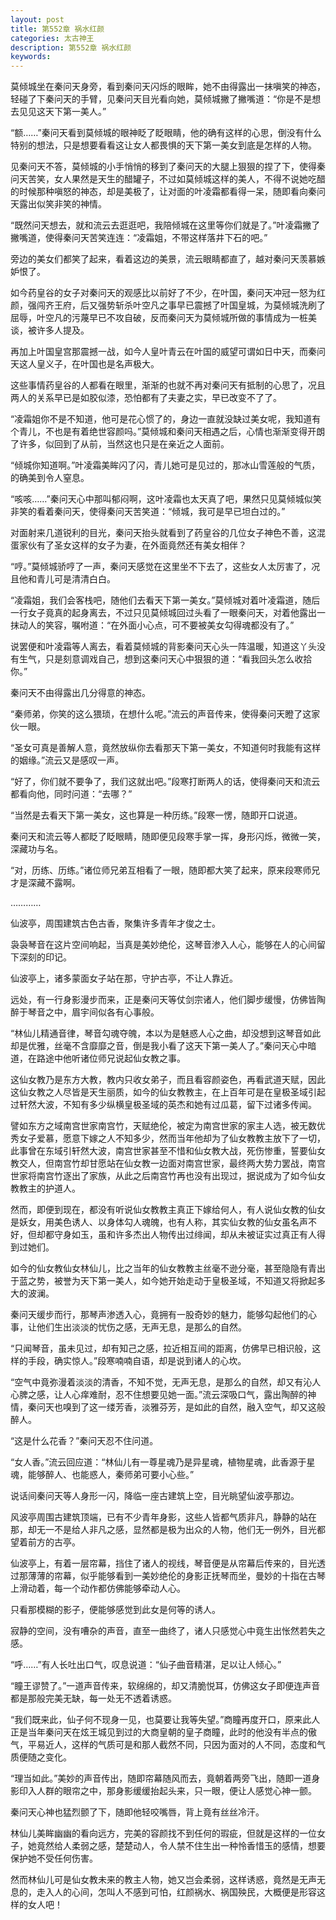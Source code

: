 ```yaml
---
layout: post
title: 第552章 祸水红颜
categories: 太古神王
description: 第552章 祸水红颜
keywords:
---
```


莫倾城坐在秦问天身旁，看到秦问天闪烁的眼眸，她不由得露出一抹嗔笑的神态，轻碰了下秦问天的手臂，见秦问天目光看向她，莫倾城撇了撇嘴道：“你是不是想去见见这天下第一美人。”

“额……”秦问天看到莫倾城的眼神眨了眨眼睛，他的确有这样的心思，倒没有什么特别的想法，只是想要看看这让女人都畏惧的天下第一美女到底是怎样的人物。

见秦问天不答，莫倾城的小手悄悄的移到了秦问天的大腿上狠狠的捏了下，使得秦问天苦笑，女人果然是天生的醋罐子，不过如莫倾城这样的美人，不得不说她吃醋的时候那种嗔怒的神态，却是美极了，让对面的叶凌霜都看得一呆，随即看向秦问天露出似笑非笑的神情。

“既然问天想去，就和流云去逛逛吧，我陪倾城在这里等你们就是了。”叶凌霜撇了撇嘴道，使得秦问天苦笑连连：“凌霜姐，不带这样落井下石的吧。”

旁边的美女们都笑了起来，看着这边的美景，流云眼睛都直了，越对秦问天羡慕嫉妒恨了。

如今药皇谷的女子对秦问天的观感比以前好了不少，在叶国，秦问天冲冠一怒为红颜，强闯齐王府，后又强势斩杀叶空凡之事早已震撼了叶国皇城，为莫倾城洗刷了屈辱，叶空凡的污蔑早已不攻自破，反而秦问天为莫倾城所做的事情成为一桩美谈，被许多人提及。

再加上叶国皇宫那震撼一战，如今人皇叶青云在叶国的威望可谓如日中天，而秦问天这人皇义子，在叶国也是名声极大。

这些事情药皇谷的人都看在眼里，渐渐的也就不再对秦问天有抵制的心思了，况且两人的关系早已是如胶似漆，恐怕都有了夫妻之实，早已改变不了了。

“凌霜姐你不是不知道，他可是花心惯了的，身边一直就没缺过美女呢，我知道有个青儿，不也是有着绝世容颜吗。”莫倾城和秦问天相遇之后，心情也渐渐变得开朗了许多，似回到了从前，当然这也只是在亲近之人面前。

“倾城你知道啊。”叶凌霜美眸闪了闪，青儿她可是见过的，那冰山雪莲般的气质，的确美到令人窒息。

“咳咳……”秦问天心中那叫郁闷啊，这叶凌霜也太天真了吧，果然只见莫倾城似笑非笑的看着秦问天，使得秦问天苦笑道：“倾城，我可是早已坦白过的。”

对面射来几道锐利的目光，秦问天抬头就看到了药皇谷的几位女子神色不善，这混蛋家伙有了圣女这样的女子为妻，在外面竟然还有美女相伴？

“哼。”莫倾城骄哼了一声，秦问天感觉在这里坐不下去了，这些女人太厉害了，况且他和青儿可是清清白白。

“凌霜姐，我们会客栈吧，随他们去看天下第一美女。”莫倾城对着叶凌霜道，随后一行女子竟真的起身离去，不过只见莫倾城回过头看了一眼秦问天，对着他露出一抹动人的笑容，嘱咐道：“在外面小心点，可不要被美女勾得魂都没有了。”

说罢便和叶凌霜等人离去，看着莫倾城的背影秦问天心头一阵温暖，知道这丫头没有生气，只是刻意调戏自己，想到这秦问天心中狠狠的道：“看我回头怎么收拾你。”

秦问天不由得露出几分得意的神态。

“秦师弟，你笑的这么猥琐，在想什么呢。”流云的声音传来，使得秦问天瞪了这家伙一眼。

“圣女可真是善解人意，竟然放纵你去看那天下第一美女，不知道何时我能有这样的姻缘。”流云又是感叹一声。

“好了，你们就不要争了，我们这就出吧。”段寒打断两人的话，使得秦问天和流云都看向他，同时问道：“去哪？”

“当然是去看天下第一美女，这也算是一种历练。”段寒一愣，随即开口说道。

秦问天和流云等人都眨了眨眼睛，随即便见段寒手掌一挥，身形闪烁，微微一笑，深藏功与名。

“对，历练、历练。”诸位师兄弟互相看了一眼，随即都大笑了起来，原来段寒师兄才是深藏不露啊。

…………

仙波亭，周围建筑古色古香，聚集许多青年才俊之士。

袅袅琴音在这片空间响起，当真是美妙绝伦，这琴音渗入人心，能够在人的心间留下深刻的印记。

仙波亭上，诸多蒙面女子站在那，守护古亭，不让人靠近。

远处，有一行身影漫步而来，正是秦问天等仗剑宗诸人，他们脚步缓慢，仿佛皆陶醉于琴音之中，眉宇间似各有心事般。

“林仙儿精通音律，琴音勾魂夺魄，本以为是魅惑人心之曲，却没想到这琴音如此却是优雅，丝毫不含靡靡之音，倒是我小看了这天下第一美人了。”秦问天心中暗道，在路途中他听诸位师兄说起仙女教之事。

这仙女教乃是东方大教，教内只收女弟子，而且看容颜姿色，再看武道天赋，因此这仙女教之人尽皆是天生丽质，如今的仙女教教主，在上百年可是在皇极圣域引起过轩然大波，不知有多少纵横皇极圣域的英杰和她有过瓜葛，留下过诸多传闻。

譬如东方之域南宫世家南宫竹，天赋绝伦，被定为南宫世家的家主人选，被无数优秀女子爱慕，愿意下嫁之人不知多少，然而当年他却为了仙女教教主放下了一切，此事曾在东域引轩然大波，南宫世家甚至不惜和仙女教大战，死伤惨重，誓要仙女教交人，但南宫竹却甘愿站在仙女教一边面对南宫世家，最终两大势力罢战，南宫世家将南宫竹逐出了家族，从此之后南宫竹再也没有出现过，据说成为了如今仙女教教主的护道人。

然而，即便到现在，都没有听说仙女教教主真正下嫁给何人，有人说仙女教的仙女是妖女，用美色诱人、以身体勾人魂魄，也有人称，其实仙女教的仙女虽名声不好，但却都守身如玉，虽和许多杰出人物传出过绯闻，却从未被证实过真正有人得到过她们。

如今的仙女教仙女林仙儿，比之当年的仙女教教主丝毫不逊分毫，甚至隐隐有青出于蓝之势，被誉为天下第一美人，如今她开始走动于皇极圣域，不知道又将掀起多大的波澜。

秦问天缓步而行，那琴声渗透入心，竟拥有一股奇妙的魅力，能够勾起他们的心事，让他们生出淡淡的忧伤之感，无声无息，是那么的自然。

“只闻琴音，虽未见过，却有知己之感，拉近相互间的距离，仿佛早已相识般，这样的手段，确实惊人。”段寒喃喃自语，却是说到诸人的心坎。

“空气中竟弥漫着淡淡的清香，不知不觉，无声无息，是那么的自然，却又有沁人心脾之感，让人心痒难耐，忍不住想要见她一面。”流云深吸口气，露出陶醉的神情，秦问天也嗅到了这一缕芳香，淡雅芬芳，是如此的自然，融入空气，却又这般醉人。

“这是什么花香？”秦问天忍不住问道。

“女人香。”流云回应道：“林仙儿有一尊星魂乃是异星魂，植物星魂，此香源于星魂，能够醉人、也能惑人，秦师弟可要小心些。”

说话间秦问天等人身形一闪，降临一座古建筑上空，目光眺望仙波亭那边。

风波亭周围古建筑顶端，已有不少青年身影，这些人皆都气质非凡，静静的站在那，却无一不是给人非凡之感，显然都是极为出众的人物，他们无一例外，目光都望着前方的古亭。

仙波亭上，有着一层帘幕，挡住了诸人的视线，琴音便是从帘幕后传来的，目光透过那薄薄的帘幕，似乎能够看到一美妙绝伦的身影正抚琴而坐，曼妙的十指在古琴上滑动着，每一个动作都仿佛能够牵动人心。

只看那模糊的影子，便能够感觉到此女是何等的诱人。

寂静的空间，没有嘈杂的声音，直至一曲终了，诸人只感觉心中竟生出怅然若失之感。

“呼……”有人长吐出口气，叹息说道：“仙子曲音精湛，足以让人倾心。”

“瞳王谬赞了。”一道声音传来，软绵绵的，却又清脆悦耳，仿佛这女子即便连声音都是那般完美无缺，每一处无不透着诱惑。

“我们既来此，仙子何不现身一见，也莫要让我等失望。”商瞳再度开口，原来此人正是当年秦问天在炫王城见到过的大商皇朝的皇子商瞳，此时的他没有半点的傲气，平易近人，这样的气质可是和那人截然不同，只因为面对的人不同，态度和气质便随之变化。

“理当如此。”美妙的声音传出，随即帘幕随风而去，竟朝着两旁飞出，随即一道身影印入人群的眼帘之中，那身影缓缓抬起头来，只一眼，便让人感觉心神一颤。

秦问天心神也猛烈颤了下，随即他轻咬嘴唇，背上竟有丝丝冷汗。

林仙儿美眸幽幽的看向远方，完美的容颜找不到任何的瑕疵，但就是这样的一位女子，她竟然给人柔弱之感，楚楚动人，令人禁不住生出一种怜香惜玉的感情，想要保护她不受任何伤害。

然而林仙儿可是仙女教未来的教主人物，她又岂会柔弱，这样诱惑，竟然是无声无息的，走入人的心间，怎叫人不感到可怕，红颜祸水、祸国殃民，大概便是形容这样的女人吧！
